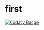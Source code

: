 # first

[![Codacy Badge](https://api.codacy.com/project/badge/Grade/334b026c1042465486e28e73ea0a6ac1)](https://app.codacy.com/app/vaidehis28/first?utm_source=github.com&utm_medium=referral&utm_content=vaidehis28/first&utm_campaign=Badge_Grade_Dashboard)